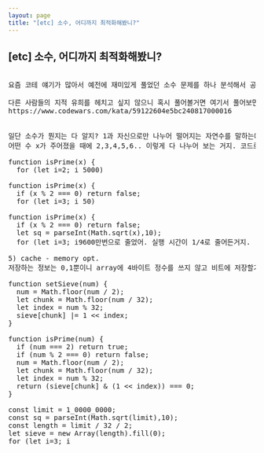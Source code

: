 ```yaml
---
layout: page
title: "[etc] 소수, 어디까지 최적화해봤니?"
---
```


## [etc] 소수, 어디까지 최적화해봤니?

<pre>

요즘 코테 얘기가 많아서 예전에 재미있게 풀었던 소수 문제를 하나 분석해서 공유해볼까해.

다른 사람들의 지적 유희를 헤치고 싶지 않으니 혹시 풀어볼거면 여기서 풀어보면 돼. 난 참고로 3일 걸렸는데 마지막 최적화 부분이 도달하는데 좀 오래 걸렸어. 다만 제네레이터 문법이 나오는데 익숙치 않으면 낮은 단계부터 먼저 풀면서 적응해보면 될거야.
https://www.codewars.com/kata/59122604e5bc240817000016


일단 소수가 뭔지는 다 알지? 1과 자신으로만 나누어 떨어지는 자연수를 말하는데 보통 에라토스테네스의 체를 사용해.
어떤 수 x가 주어졌을 때에 2,3,4,5,6.. 이렇게 다 나누어 보는 거지. 코드로 하면 이렇게 돼.

function isPrime(x) {
  for (let i=2; i<x-1; i++) {
    if (x % i === 0) return false;
  }
  return true;
}

이 코드를 기준으로 여기서 어떻게 하면 더 빠르고, 더 적은 용량으로 실행할 수 있는지 최적화를 한번 진행해볼게.


1) 짝수면 거른다
x가 소수인 10007이라고 할 때에 loop는 10000번쯤 돌면서 확인하게돼. 근데 짝수는 어차피 2로 나누어지니까 여러번 확인하지 않아도 되겠지? 그럼 짝수인지 확인하는 구문을 추가해서 loop를 두 개씩 건너뛰어도 될거야. 그리고 시작점도 3으로 바꾸고. 이걸로 전체 loop가 절반쯤 줄었어. (10000 -> 5000)

function isPrime(x) {
  if (x % 2 === 0) return false;
  for (let i=3; i<x-1; i+=2) {
    if (x % i === 0) return false;
  }
  return true;
}

2) 제곱근 사용
소수는 1과 자신으로만 나누어 떨어지는 수라고 했는데 반대로 소수가 아니라면 a*b=x 라는거니까 a,b중에 작은 수 하나만 찾으면 되는거잖아? 그리고 저 a,b는 아무리 커도 자신의 제곱근을 넘어가진 않을테니 위에 예를 든 10007인 경우에 제곱근은 100.03... 라고 나오는데 소수점은 버리고 100으로 계산하면 5000번이 넘어가던 loop가 50번으로 확 줄게 돼. (5000 -> 50)

function isPrime(x) {
  if (x % 2 === 0) return false;
  let sq = parseInt(Math.sqrt(x),10);
  for (let i=3; i<sq; i+=2) {
    if (x % i === 0) return false;
  }
  return true;
}

3) cache 적용
근데 요청마다 매번 똑같은걸 계산하긴 싫잖아? 그래서 미리 계산해서 캐싱해볼거야.

이전에 만든 함수는 잊고 1억까지의 소수 테이블을 만들건데 전역 array인 sieve 변수를 하나 할당해서 여기에 소수가 아니면 1을 기록하는데 기본 원리는 에라토스테네스의 체랑 동일해. i가 3이면 3,6,9.. i가 5면 5,10,15..를 sieve 인덱스에 1로 마킹하는거야. 

const limit = 1_0000_0000;
const sq = parseInt(Math.sqrt(limit),10);
let sieve = new Array(limit).fill(0);
for (let i=3; i<sq; i+=2) {
  for (let k=i*i; k<limit; k+=i) {
    sieve[k] = 1;
  }
}

이렇게 하면 1억까지 캐싱하는데 전체 loop가 3억9천만번 정도 돌게 돼. 다음 단계에서는 이걸 좀 더 줄여볼거야.

4) cache - looping opt.
일단 i가 3일 때에 3,6,9..마다 체크하는 부분을 보면 짝수를 곱할 때는 굳이 마킹하지 않아도 되니까 3,9,15,21마다 체크하게 k+=i*2를 해주고, i가 3일 때에도 9일 때에도 마킹하는 수열은 동일할거잖아? 그럼 자신이 이미 마킹되어 있으면 그 이후로 안해도 되니까 내가 소수가 아니면 건너뛰는 부분을 넣어보자고. 

const limit = 1_0000_0000;
const sq = parseInt(Math.sqrt(limit),10);
let sieve = new Array(limit).fill(0);
for (let i=3; i<sq; i+=2) {
  if (sieve[i] === 1) continue;
  for (let k=i*i; k<limit; k+=i*2) {
    sieve[k] = 1;
  }
}

이 최적화로 loop 횟수가 3억9천만->9600만번으로 줄었어. 실행 시간이 1/4로 줄어든거지.

5) cache - memory opt.
저장하는 정보는 0,1뿐이니 array에 4바이트 정수를 쓰지 않고 비트에 저장할거야. 그럼 숫자 하나에 32개의 정보를 담을 수 있겠지? 그리고 생각해보면 짝수 배열은 아예 담을 필요가 없잖아? 호출부에서 2랑 짝수인 부분만 예외로 미리 처리하면 되니까. 이 부분도 줄여보자고. 근데 코드에 비트 연산이 섞여있으면 괜히 복잡해보이니까 isPrime, setSieve 함수로 분리해서 추가해볼게.

function setSieve(num) {
  num = Math.floor(num / 2);
  let chunk = Math.floor(num / 32);
  let index = num % 32;
  sieve[chunk] |= 1 << index;
}

function isPrime(num) {
  if (num === 2) return true;
  if (num % 2 === 0) return false;
  num = Math.floor(num / 2);
  let chunk = Math.floor(num / 32);
  let index = num % 32;
  return (sieve[chunk] & (1 << index)) === 0;
}

const limit = 1_0000_0000;
const sq = parseInt(Math.sqrt(limit),10);
const length = limit / 32 / 2;
let sieve = new Array(length).fill(0);
for (let i=3; i<sq; i+=2) {
  if (!isPrime(i)) continue;
  for (let k=i*i; k<limit; k+=i*2) {
    setSieve(k);
  }
}

이렇게 해서 기존에 400MB를 소비했던 cache 객체가 6.2MB로 줄어들었어. 


여기서 조금 더 최적화하면 가독성을 살짝 헤치겠지만 더 빠르긴 할거야. chunk, index구하는 부분을 비트 연산으로 바꾼다던가 isPrime에서 cache 호출용을 분리해서 사용한다던가 등등. (2, 짝수 확인 부분 분리)
문제와는 상관없지만 조금 더 확장해 볼 부분으로는 정적 배열만 사용했는데 동적으로 캐싱하는 부분이 늘어날 때에 설계를 어떻게 할 것인가 (memoization), N번째 소수를 찾는 요구사항에는 어떻게 구현할 것인가 같은 것도 생각해보면 재미있고.

이 문제가 재미있던건 실무에서도 긴 flag용 배열을 bit로 바꿔서 공간 효율화를 추구할 경우가 가끔 있어서 꽤 좋은 문제라고 생각했어. 그리고 문제의 요구사항과 제한사항을 명확히 이해하고 있어야 풀 수 있는 부분도 참신했고. 난 왠지 문제 설명만 한페이지 가득 있는 코테를 보면 좀 지치더라. 이런 간단하면서도 자유분방한 문제가 좋은듯.

써놓고 다시 한번 쭉 읽어보니 다들 조금만 고민하면 답할 수 있는건데 괜히 썼나 싶기도 한데 그냥 출근길에 가볍게 읽어줘.

이전글: https://frogred8.github.io/
#frogred8 #codetest #prime